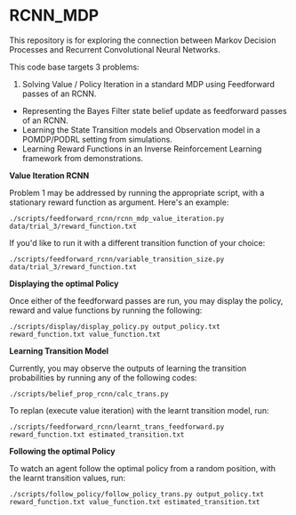 # RCNN_MDP

This repository is for exploring the connection between Markov Decision Processes and Recurrent Convolutional Neural Networks. 

This code base targets 3 problems: 

1. Solving Value / Policy Iteration in a standard MDP using Feedforward passes of an RCNN. 
- Representing the Bayes Filter state belief update as feedforward passes of an RCNN. 
- Learning the State Transition models and Observation model in a POMDP/PODRL setting from simulations.
- Learning Reward Functions in an Inverse Reinforcement Learning framework from demonstrations.  

**Value Iteration RCNN**

Problem 1 may be addressed by running the appropriate script, with a stationary reward function as argument. Here's an example: 

`./scripts/feedforward_rcnn/rcnn_mdp_value_iteration.py data/trial_3/reward_function.txt`

If you'd like to run it with a different transition function of your choice: 

`./scripts/feedforward_rcnn/variable_transition_size.py data/trial_3/reward_function.txt`

**Displaying the optimal Policy**

Once either of the feedforward passes are run, you may display the policy, reward and value functions by running the following:

`./scripts/display/display_policy.py output_policy.txt reward_function.txt value_function.txt`

**Learning Transition Model**

Currently, you may observe the outputs of learning the transition probabilities by running any of the following codes:

`./scripts/belief_prop_rcnn/calc_trans.py`

To replan (execute value iteration) with the learnt transition model, run: 

`./scripts/feedforward_rcnn/learnt_trans_feedforward.py reward_function.txt estimated_transition.txt`

**Following the optimal Policy**

To watch an agent follow the optimal policy from a random position, with the learnt transition values, run: 

`./scripts/follow_policy/follow_policy_trans.py output_policy.txt reward_function.txt value_function.txt estimated_transition.txt`
